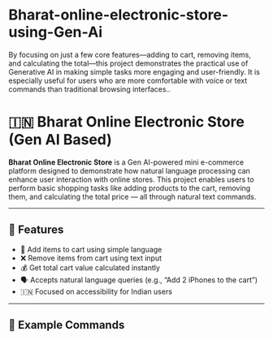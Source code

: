 # Bharat-online-electronic-store-using-Gen-Ai
By focusing on just a few core features—adding to cart, removing items, and calculating the total—this project demonstrates the practical use of Generative AI in making simple tasks more engaging and user-friendly. It is especially useful for users who are more comfortable with voice or text commands than traditional browsing interfaces.. 

# 🇮🇳 Bharat Online Electronic Store (Gen AI Based)

**Bharat Online Electronic Store** is a Gen AI-powered mini e-commerce platform designed to demonstrate how natural language processing can enhance user interaction with online stores. This project enables users to perform basic shopping tasks like adding products to the cart, removing them, and calculating the total price — all through natural text commands.

---

## 🧠 Features

- 🛒 Add items to cart using simple language  
- ❌ Remove items from cart using text input  
- 💰 Get total cart value calculated instantly  
- 🗣️ Accepts natural language queries (e.g., “Add 2 iPhones to the cart”)  
- 🇮🇳 Focused on accessibility for Indian users

---

## 🚀 Example Commands

